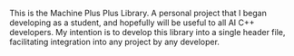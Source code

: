 This is the Machine Plus Plus Library.
A personal project that I began developing as a student, and hopefully will be useful to all AI C++ developers.
My intention is to develop this library into a single header file, facilitating integration into any project by any developer.
